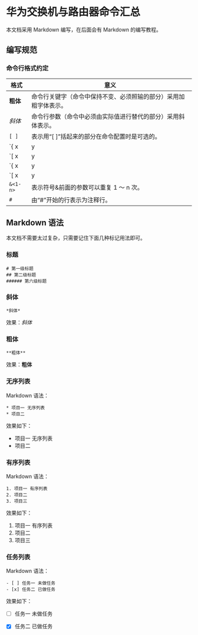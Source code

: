 # 华为交换机与路由器命令汇总
本文档采用 Markdown 编写，在后面会有 Markdown 的编写教程。

## 编写规范

### 命令行格式约定


| 格式  | 意义 |
| --- | --- |
| **粗体**| 命令行关键字（命令中保持不变、必须照输的部分）采用加粗字体表示。|
| *斜体* | 命令行参数（命令中必须由实际值进行替代的部分）采用斜体表示。|
| `[ ]` | 表示用“[ ]”括起来的部分在命令配置时是可选的。 |
| `{ x | y | ... }` | 表示从两个或多个选项中选取一个。|
| `[ x | y | ... ]` | 表示从两个或多个选项中选取一个或者不选。|
| `{ x | y | ... } *` | 表示从两个或多个选项中选取多个，最少选取一个，最多选取所有选项。|
| `[ x | y | ... ] *` | 表示从两个或多个选项中选取多个或者不选。|
| `&<1-n>` |表示符号&前面的参数可以重复 1 ～ n 次。|
| `#` | 由“#”开始的行表示为注释行。|




## Markdown 语法
本文档不需要太过复杂，只需要记住下面几种标记用法即可。
### 标题

```
# 第一级标题 
## 第二级标题     
###### 第六级标题 
```

### 斜体
```
*斜体* 
```

效果：*斜体* 
### 粗体
```
**粗体**
```

效果：**粗体**
### 无序列表

Markdown 语法：

```
* 项目一 无序列表 
* 项目二
```


效果如下：

* 项目一 无序列表 
* 项目二


### 有序列表

Markdown 语法：

```
1. 项目一 有序列表 
2. 项目二 
3. 项目三
```

效果如下：

1. 项目一 有序列表 
2. 项目二 
3. 项目三


### 任务列表

Markdown 语法：

```
- [ ] 任务一 未做任务
- [x] 任务二 已做任务 
```

效果如下：

- [ ] 任务一 未做任务
- [x] 任务二 已做任务 


